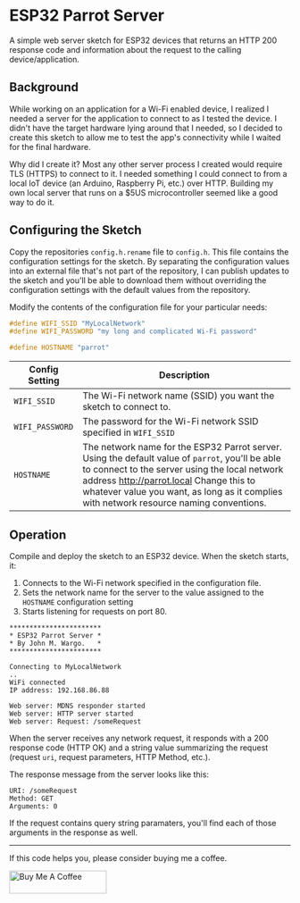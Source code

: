 # ESP32 Parrot Server

A simple web server sketch for ESP32 devices that returns an HTTP 200 response code and information about the request to the calling device/application.

## Background

While working on an application for a Wi-Fi enabled device, I realized I needed a server for the application to connect to as I tested the device. I didn't have the target hardware lying around that I needed, so I decided to create this sketch to allow me to test the app's connectivity while I waited for the final hardware.

Why did I create it? Most any other server process I created would require TLS (HTTPS) to connect to it. I needed something I could connect to from a local IoT device (an Arduino, Raspberry Pi, etc.) over HTTP. Building my own local server that runs on a $5US microcontroller seemed like a good way to do it.

## Configuring the Sketch

Copy the repositories `config.h.rename` file to `config.h`. This file contains the configuration settings for the sketch. By separating the configuration values into an external file that's not part of the repository, I can publish updates to the sketch and you'll be able to download them without overriding the configuration settings with the default values from the repository.

Modify the contents of the configuration file for your particular needs:

```c
#define WIFI_SSID "MyLocalNetwork"
#define WIFI_PASSWORD "my long and complicated Wi-Fi password"

#define HOSTNAME "parrot"
```

| Config Setting  | Description |
| --------------- | ----------- |
| `WIFI_SSID`     | The Wi-Fi network name (SSID) you want the sketch to connect to. |
| `WIFI_PASSWORD` | The password for the Wi-Fi network SSID specified in `WIFI_SSID` |
| `HOSTNAME`      | The network name for the ESP32 Parrot server. Using the default value of `parrot`, you'll be able to connect to the server using the local network address http://parrot.local Change this to whatever value you want, as long as it complies with network resource naming conventions. |

## Operation

Compile and deploy the sketch to an ESP32 device. When the sketch starts, it:

1. Connects to the Wi-Fi network specified in the configuration file.
2. Sets the network name for the server to the value assigned to the `HOSTNAME` configuration setting
3. Starts listening for requests on port 80.

```text
***********************
* ESP32 Parrot Server * 
* By John M. Wargo.   * 
***********************

Connecting to MyLocalNetwork
..
WiFi connected
IP address: 192.168.86.88

Web server: MDNS responder started
Web server: HTTP server started
Web server: Request: /someRequest
```

When the server receives any network request, it responds with a 200 response code (HTTP OK) and a string value summarizing the request (request `uri`, request parameters, HTTP Method, etc.).

The response message from the server looks like this:

```text
URI: /someRequest
Method: GET
Arguments: 0
```

If the request contains query string paramaters, you'll find each of those arguments in the response as well.

***

If this code helps you, please consider buying me a coffee.

<a href="https://www.buymeacoffee.com/johnwargo" target="_blank"><img src="https://cdn.buymeacoffee.com/buttons/default-orange.png" alt="Buy Me A Coffee" height="41" width="174"></a>
